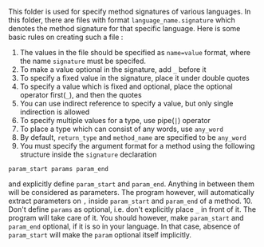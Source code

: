 This folder is used for specify method signatures of various languages. In this folder, there are files with format `language_name.signature` which denotes the method signature for that specific language.
Here is some basic rules on creating such a file : 
1. The values in the file should be specified as `name=value` format, where the name `signature` must be specifed.
2. To make a value optional in the signature, add `_` before it
3. To specify a fixed value in the signature, place it under double quotes
4. To specify a value which is fixed and optional, place the optional operator first(`_`), and then the quotes
5. You can use indirect reference to specify a value, but only single indirection is allowed
6. To specify multiple values for a type, use pipe(`|`) operator
7. To place a type which can consist of any words, use `any_word`
8. By default, `return_type` and `method_name` are specified to be `any_word`
9. You must specify the argument format for a method using the following structure inside the `signature` declaration
```
param_start params param_end
```
and explicitly define `param_start` and `param_end`. Anything in between them will be considered as parameters. The program however, will automatically extract parameters on `,` inside `param_start` and `param_end` of a method.
10. Don't define `params` as optional, i.e. don't explicitly place `_` in front of it. The program will take care of it. You should however, make `param_start` and `param_end` optional, if it is so in your language. In that case, absence of `param_start` will make the `param` optional itself implicitly.